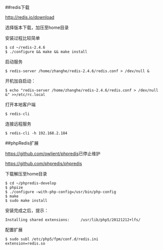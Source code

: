 ##redis下载

<http://redis.io/download>

选择版本下载，加压至home目录

安装过程比较简单
```
$ cd ~/redis-2.4.6
$ ./configure && make && make install
```

启动服务
```
$ redis-server /home/zhanghe/redis-2.4.6/redis.conf > /dev/null &
```

开机加自启动：
```
$ echo "redis-server /home/zhanghe/redis-2.4.6/redis.conf > /dev/null &" >>/etc/rc.local
```

打开本地客户端
```
$ redis-cli
```

连接远程服务
```
$ redis-cli -h 192.168.2.184
```

##phpRedis扩展

<https://github.com/owlient/phpredis>已停止维护

<https://github.com/phpredis/phpredis>

下载解压至home目录
```
$ cd ~/phpredis-develop
$ phpize
$ ./configure –with-php-config=/usr/bin/php-config
$ make
$ sudo make install
```

安装完成之后，提示：
```
Installing shared extensions:     /usr/lib/php5/20121212+lfs/
```

配置扩展
```
$ sudo subl /etc/php5/fpm/conf.d/redis.ini
extension=redis.so
```